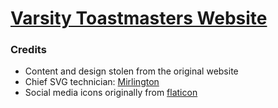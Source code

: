 # [Varsity Toastmasters Website](https://antonhuggard.github.io/varsity)


### Credits

- Content and design stolen from the original website
- Chief SVG technician: [Mirlington](https://github.com/mirlington)
- Social media icons originally from [flaticon](https://www.flaticon.com/packs/social-media-icons)

